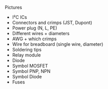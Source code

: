 Pictures

* I²C ICs
* Connectors and crimps (JST, Dupont)
* Power plug (N, L, PE)
* Different wires + diameters
* AWG + which crimps
* Wire for breadboard (single wire, diameter)
* Soldering tips
* Relay module
* Diode
* Symbol MOSFET
* Symbol PNP, NPN
* Symbol Diode
* Fuses
